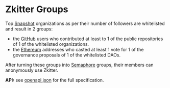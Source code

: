 # Zkitter Groups

Top [Snapshot](https://snapshot.org/#/) organizations as per their number of followers are whitelisted and result in 2 groups:

- the [GitHub](https://github.com/) users who contributed at least to 1 of the public repositories of 1 of the whitelisted organizations.
- the [Ethereum](https://ethereum.org/en/) addresses who casted at least 1 vote for 1 of the governance proposals of 1 of the whitelisted DAOs.

After turning these groups into [Semaphore](https://semaphore.appliedzkp.org/) groups, their members can anonymously use Zkitter.

**API:** see [openapi.json](public/openapi.json) for the full specification.

